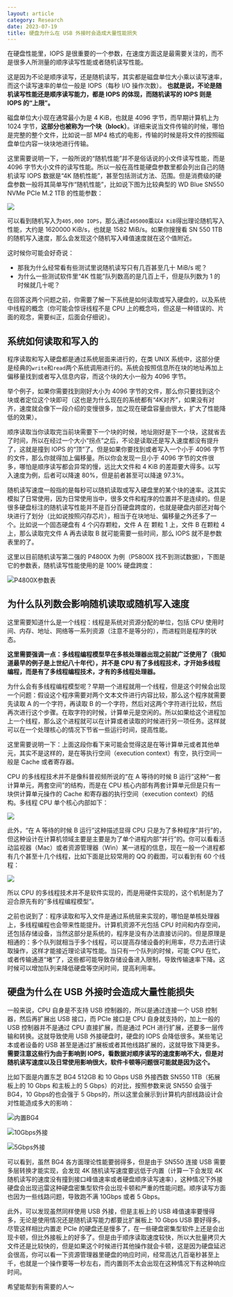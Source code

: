 ```yaml
---
layout: article
category: Research
date: 2023-07-19
title: 硬盘为什么在 USB 外接时会造成大量性能损失
---
```

<!-- excerpt-start -->
在硬盘性能里，IOPS 是很重要的一个参数，在速度方面这是最需要关注的，而不是很多人所测量的顺序读写性能或者随机读写性能。

这是因为不论是顺序读写，还是随机读写，其实都是磁盘单位大小乘以读写速率，而这个读写速率的单位一般是 IOPS（每秒 I/O 操作次数）。 **也就是说，不论是随机读写性能还是顺序读写能力，都是 IOPS 的体现，而随机读写的 IOPS 则是 IOPS 的“上限”。**

磁盘单位大小现在通常最小为是 4 KiB，也就是 4096 字节，而早期计算机上为 1024 字节，**这部分也被称为一个块（block）**。详细来说当文件传输的时候，哪怕是完整的整个文件，比如说一部 MP4 格式的电影，传输的时候是将文件的按照磁盘单位内容一块块地进行传输。

这里需要说明一下，一般所说的“随机性能”并不是俗话说的小文件读写性能，而是 4096 字节大小文件的读写性能。所以一般在高性能硬盘参数里都会列出自己的随机读写 IOPS 数据是“4K 随机性能”，甚至包括测试方法、范围。但是消费级的硬盘参数一般将其简单写作“随机性能”，比如说下图为比较典型的 WD Blue SN550 NVMe PCIe M.2 1TB 的性能参数：

![](/assets/images/d6e32203ce1b04bf84f3d413d4ca8576.png)

可以看到随机写入为`405,000 IOPS`，那么通过`405000`乘以`4 KiB`得出理论随机写入性能，大约是 1620000 KiB/s，也就是 1582 MiB/s。如果你搜搜看 SN 550 1TB 的随机写入速度，那么会发现这个随机写入峰值速度就在这个值附近。

这时候你可能会好奇说：
- 那我为什么经常看有些测试里说随机读写只有几百甚至几十 MiB/s 呢？
- 为什么一些测试软件里“4K 性能”队列数高的是几百上千，但是队列数为 1 的时候就几十呢？

在回答这两个问题之前，你需要了解一下系统是如何读取或写入硬盘的，以及系统中线程的概念（你可能会惊讶线程不是 CPU 上的概念吗，但这是一种错误的、片面的观念，需要纠正，后面会仔细说）。

## 系统如何读取和写入的
程序读取和写入硬盘都是通过系统层面来进行的，在类 UNIX 系统中，这部分便是经典的`write`和`read`两个系统调用进行的。系统会按照信息所在块的地址再加上偏移量找到或者写入信息内容，而这个块的大小一般为 4096 字节。

举个例子，如果你需要找到刚好大小为 4096 字节的文件，那么你只要找到这个块或者定位这个块即可（这也是为什么现在的系统都有“4K对齐”，如果没有对齐，速度就会像下一段介绍的变慢很多，加之现在硬盘容量由很大，扩大了性能降低的效果）。

顺序读取当你读取完当前块需要下一个块的时候，地址刚好是下一个块，这就省去了时间，所以在经过一个大小“拐点”之后，不论是读取还是写入速度都没有提升了，这就是撞到 IOPS 的“顶”了。但是如果你要找到或者写入一个小于 4096 字节的文件，那么你就得加上偏移量。所以你会发现一旦小于 4096 字节的文件很多，哪怕是顺序读写都会异常的慢，远比大文件和 4 KiB 的差距要大得多。以写入速度为例，后者可以降速 80%，但是前者甚至可以降速 97.3%。

随机读写速度一般指的是每秒可以随机读取或写入硬盘里的某个块的速率。这其实模拟了日常使用，因为日常使用当中，很多文件和程序的位置并不是连续的。但是很多硬盘标注的随机读写性能并不是百分百硬盘跨度的，也就是硬盘内部还对每个块进行了划分（比如说按照闪存芯片），相当于在块地址、偏移量之外还多了一个。比如说一个固态硬盘有 4 个闪存颗粒，文件 A 在 颗粒 1 上，文件 B 在颗粒 4 上，那么读取完文件 A 再去读取 B 就可能需要一些时间，那么 IOPS 就不是参数表里的了。

这里以目前随机读写第二强的 P4800X 为例（P5800X 找不到测试数据），下图是它的参数表，随机读写性能使用的是 100% 硬盘跨度：

![P4800X参数表](/assets/images/5f8a45c51ca18a498379d40496535225.png)

## 为什么队列数会影响随机读取或随机写入速度
这里需要知道什么是一个线程：线程是系统对资源分配的单位，包括 CPU 使用时间、内存、地址、网络等一系列资源（注意不是等分的），而进程则是程序的状态。

**这里需要强调一点：多线程编程模型早在多核处理器出现之前就广泛使用了（我知道最早的例子是上世纪八十年代），并不是 CPU 有了多线程技术，才开始多线程编程，而是有了多线程编程技术，才有的多线程处理器。**

为什么会有多线程编程模型呢？早期一个进程就用一个线程，但是这个时候会出现一个问题：假设这个程序需要对两个文本文件进行内容比较，那么这个程序就需要先读取 A 的一个字符，再读取 B 的一个字符，然后对这两个字符进行比较，然后再次进行这个步骤。在取字符的时候，计算单元是空闲的。所以如果给这个进程加上一个线程，那么这个进程就可以在计算或者读取的时候进行另一项任务。这样就可以在一个处理核心的情况下节省一些运行时间，提高性能。

这里需要说明一下：上面这段你看下来可能会觉得这是在等计算单元或者其他单元，其实不是这样的，是在等执行空间（execution context）有空，执行空间一般是 Cache 或者寄存器。

CPU 的多线程技术并不是像科普视频所说的“在 A 等待的时候 B 运行”这种“一套计算单元，两套空间”的结构，而是在 CPU 核心内部有两套计算单元但是只有一块供计算单元操作的 Cache 和寄存器的执行空间（execution context）的结构。多线程 CPU 单个核心内部如下：

![](/assets/images/68bed30cc527b18b2073641b2627827e.png)

此外，“在 A 等待的时候 B 运行”这种描述显得 CPU 只是为了多种程序“并行”的，但这种设计在计算机领域主要是主要是为了单个进程内部“并行”的。你可以看看活动监视器（Mac）或者资源管理器（Win）某一进程的信息，现在一般一个进程都有几个甚至十几个线程，比如下面是比较常用的 QQ 的截图，可以看到有 60 个线程：

![](/assets/images/a8d8a734ea2a0eb5b676628c4b2e1572.png)

所以 CPU 的多线程技术并不是软件实现的，而是用硬件实现的，这个机制是为了迎合原先有的“多线程编程模型”。

之前也说到了：程序读取和写入文件是通过系统层来实现的，哪怕是单核处理器上，多线程编程也会带来性能提升。计算机资源不光包括 CPU 时间和内存空间，还包括存储设备，当然这部分是系统的，程序是没有办法直接访问的。但是原理是相通的：多个队列就相当于多个线程，可以提高存储设备的利用率，尽力去进行读取操作，这样才能接近理论读写性能。当只有一个队列的时候，可能 CPU 在忙，或者传输通道“堵”了，这些都可能导致存储设备进入限制，导致传输速率下降。这时候可以增加队列来降低硬盘等空闲时间，提高利用率。

## 硬盘为什么在 USB 外接时会造成大量性能损失
一般来说，CPU 自身是不支持 USB 控制器的，所以是通过连接一个 USB 控制器，然后再扩展出 USB 接口，而 PCIe 接口是 CPU 自身就支持的，加上一般的 USB 控制器并不是通过 CPU 直接扩展，而是通过 PCH 进行扩展，还要多一层传输和转换。这就导致使用 USB 外接硬盘时，硬盘的 IOPS 会降低很多。某些笔记本或者设备的 USB 甚至是通过扩展板或者其他线路扩展的，这就导致下降更多。**需要注意这些行为由于影响到 IOPS，看数据对顺序读写的速度影响不大，但是对随机读写速度以及日常使用影响很大，软件卡顿等问题很可能就是因为这个。**

比如下面是内置东芝 BG4 512GB 和 10 Gbps USB 外接西数 SN550 1TB（拓展板上的 10 Gbps 和主板上的 5 Gbps）的对比，按照参数来说 SN550 会强于 BG4，10 Gbps的也会强于 5 Gbps的，所以这里会展示到计算机内部线路设计会对性能造成多大的影响：

![内置BG4](/assets/images/f509149bd27581fbf8010f284e4ce8ee.png)

![10Gbps外接](/assets/images/897a80e0fb2a4d51acab8bdcea20c833.png)

![5Gbps外接](/assets/images/2bee013b88ccc17ef143f0529e1cbb4b.png)

可以看到，虽然 BG4 各方面理论性能要弱得多，但是由于 SN550 连接 USB 需要多层转换才能实现，会发现 4K 随机读写速度要远低于内置（计算一下会发现 4K 随机读写的速度没有撞到接口峰值速率或者硬盘顺序读写速率），这种情况下外接硬盘会出现迅雷这种硬盘密集型软件会出现卡顿和严重的性能问题。顺序读写方面也因为一些线路问题，导致跑不满 10Gbps 或者 5 Gbps。

此外，可以发现虽然同样使用 USB 外接，但是主板上的 USB 峰值速率要慢得多，无论是使用情况还是随机读写能力都要比扩展板上 10 Gbps USB 要好得多。尽管这样相比内置走 PCIe 的硬盘还是慢多了，在一些硬盘密集型软件上还是会出现卡顿，但比外接板上的好多了。但是由于顺序读取速度较快，所以大批量拷贝大文件还是比较快的，但是如果这个时候进行其他操作就会卡顿，这是因为硬盘延迟会很高，你可以看一下资源管理器里硬盘的响应时间，经常高达几百毫秒甚至上千，也就是一个操作要等一秒左右，而内置则不太会出现在这种情况下有这种响应时间。

希望能帮到有需要的人～